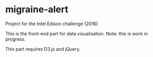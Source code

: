 # migraine-alert
Project for the Intel Edison challenge (2016)

This is the front-end part for data visualisation.
Note: this is work in progress.

This part requires D3.js and jQuery.
